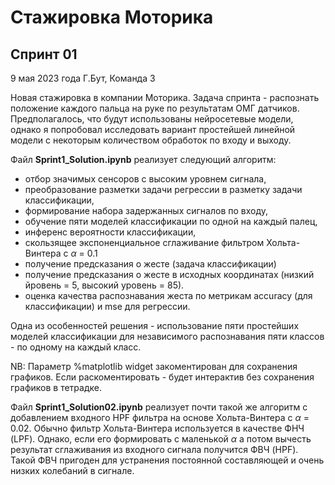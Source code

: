 # Стажировка Моторика 
## Спринт 01 
9 мая 2023 года
Г.Бут, Команда 3

Новая стажировка в компании Моторика.  Задача спринта - распознать положение каждого пальца на руке по результатам ОМГ датчиков. 
Предполагалось, что будут использованы нейросетевые модели, однако я попробовал исследовать вариант простейшей линейной модели с некоторым количеством обработок по входу и выходу. 

Файл **Sprint1_Solution.ipynb** реализует следующий алгоритм: 
- отбор значимых сенсоров с высоким уровнем сигнала,
- преобразование разметки задачи регрессии в разметку задачи классификации,
- формирование набора задержанных сигналов по входу, 
- обучение пяти моделей классификации по одной на каждый палец,
- инференс вероятности классификации,
- скользящее экспоненциальное сглаживание фильтром Хольта-Винтера с $\alpha$ = 0.1 
- получение предсказания о жесте (задача классификации)
- получение предсказания о жесте в исходных координатах (низкий йровень = 5, высокий уровень = 85). 
- оценка качества распознавания жеста по метрикам accuracy (для классификации) и mse для регрессии. 

Одна из особенностей решения - использование пяти простейших моделей классификации для независимого распознавания пяти классов - по одному на каждый класс. 

NB: Параметр %matplotlib widget закоментирован для сохранения графиков.  Если раскоментировать - будет интерактив без сохранения графиков в тетрадке. 

Файл **Sprint1_Solution02.ipynb** реализует почти такой же алгоритм с добавлением входного HPF фильтра на основе Хольта-Винтера с $\alpha$ = 0.02.  Обычно фильтр Хольта-Винтера используется в качестве ФНЧ (LPF). Однако, если его формировать с маленькой $\alpha$ а потом вычесть результат сглаживания из входного сигнала получится ФВЧ (HPF).  Такой ФВЧ пригоден для устранения постоянной составляющей и очень низких колебаний в сигнале. 

